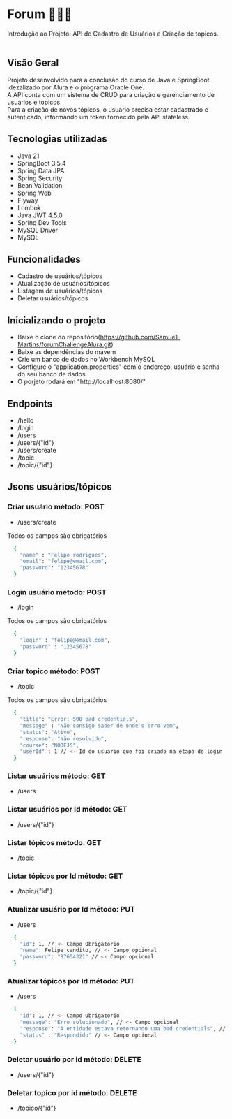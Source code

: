 # Forum 👨🏾‍💻 <br>

Introdução ao Projeto: API de Cadastro de Usuários e Criação de topicos.<br><br>

## Visão Geral <br>

Projeto desenvolvido para a conclusão do curso de Java e SpringBoot idezalizado por Alura e o programa Oracle One. <br>
A API conta com um sistema de CRUD para criação e gerenciamento de usuários e topicos. <br>
Para a criação de novos tópicos, o usuário precisa estar cadastrado e autenticado, informando um token fornecido pela API stateless.

## Tecnologias utilizadas

  - Java 21
  - SpringBoot 3.5.4
  - Spring Data JPA
  - Spring Security
  - Bean Validation
  - Spring Web
  - Flyway
  - Lombok
  - Java JWT 4.5.0
  - Spring Dev Tools
  - MySQL Driver
  - MySQL 

## Funcionalidades

  - Cadastro de usuários/tópicos
  - Atualização de usuários/tópicos
  - Listagem de usuários/tópicos
  - Deletar usuários/tópicos

## Inicializando o projeto

  - Baixe o clone do repositório(https://github.com/Samue1-Martins/forumChallengeAlura.git)<br>
  - Baixe as dependências do mavem
  - Crie um banco de dados no Workbench MySQL
  - Configure o "application.properties" com o endereço, usuário e senha do seu banco de dados
  - O porjeto rodará em "http://localhost:8080/"

## Endpoints

  - /hello
  - /login
  - /users
  - /users/{"id"}
  - /users/create
  - /topic
  - /topic/{"id"}

## Jsons usuários/tópicos
  
  ### Criar usuário método: POST
  
  - /users/create

Todos os campos são obrigatórios
  
```bash
  {
    "name" : "Felipe rodrigues",
    "email": "felipe@email.com",
    "password": "12345678"  
  }

```
### Login usuário método: POST
  
  - /login

Todos os campos são obrigatórios
```bash
  {
    "login" : "felipe@email.com",
    "password" : "12345678"
  }
```

### Criar topico método: POST

  - /topic

Todos os campos são obrigatórios

```bash
  {
    "title": "Error: 500 bad credentials",
    "message" : "Não consigo saber de onde o erro vem",
    "status": "Ativo",
    "response": "Não resolvido",
    "course": "NODEJS",
    "userId" : 1 // <- Id do usuario que foi criado na etapa de login
  }
```


### Listar usuários método: GET

- /users

### Listar usuários por Id método: GET

- /users/{"id"}

### Listar tópicos método: GET

  - /topic

### Listar tópicos por Id método: GET

  - /topic/{"id"}

### Atualizar usuário por Id método: PUT
  
  - /users
    
```bash
  {
    "id": 1, // <- Campo Obrigatorio
    "name": Felipe candito, // <- Campo opcional
    "password": "87654321" // <- Campo opcional
  }

```
### Atualizar tópicos por Id método: PUT
  
  - /users
    
```bash
  {
    "id": 1, // <- Campo Obrigatorio
    "message": "Erro solucionado", // <- Campo opcional
    "response": "A entidade estava retornando uma bad credentials", // <- Campo opcional
    "status" : "Respondido" // <- Campo opcional
  }

```
### Deletar usuário por id método: DELETE

  - /users/{"id"}

### Deletar topico por id método: DELETE

  - /topico/{"id"}












































